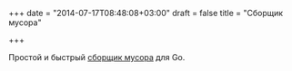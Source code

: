 +++
date = "2014-07-17T08:48:08+03:00"
draft = false
title = "Cборщик мусора"

+++

<p>Простой и быстрый <a href="https://docs.google.com/document/d/1v4Oqa0WwHunqlb8C3ObL_uNQw3DfSY-ztoA-4wWbKcg/pub">сборщик мусора</a> для Go.</p>

